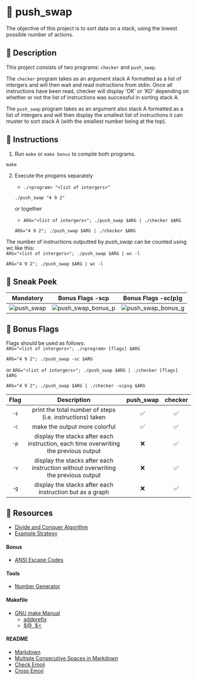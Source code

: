 # :large_orange_diamond: push_swap

The objective of this project is to sort data on a stack, using the lowest possible number of actions.

## :small_orange_diamond: Description

This project consists of two programs: `checker` and `push_swap`.

The `checker` program takes as an argument stack A formatted as a list of intergers and will then wait and read instructions from stdin. Once all instructions have been read, checker will display 'OK' or 'KO' depending on whether or not the list of instructions was successful in sorting stack A.

The `push_swap` program takes as an argument also stack A formatted as a list of intergers and will then display the smallest list of instructions it can muster to sort stack A (with the smallest number being at the top).

## :small_orange_diamond: Instructions

1. Run `make` or `make bonus` to compile both programs.
```
make
```

2. Execute the progams separately
    - `./<program> "<list of intergers>"`
    ```
    ./push_swap "4 9 2"
    ```

    or together
    - `ARG="<list of intergers>"; ./push_swap $ARG | ./checker $ARG`
    ```
    ARG="4 9 2"; ./push_swap $ARG | ./checker $ARG
    ```

The number of instructions outputted by *push_swap* can be counted using wc like this:<br>
`ARG="<list of intergers>"; ./push_swap $ARG | wc -l`
```
ARG="4 9 2"; ./push_swap $ARG | wc -l
```

## :small_orange_diamond: Sneak Peek

Mandatory | Bonus Flags -scp | Bonus Flags -sc(p)g
:--------:|:----------------:|:-----------------:
![push_swap](https://user-images.githubusercontent.com/59726559/136754541-5d42ff30-3b35-4f64-9237-5ee721f8dbc2.gif) | ![push_swap_bonus_p](https://user-images.githubusercontent.com/59726559/136754751-4481b204-f041-47dd-80ec-46fceb8f8317.gif) | ![push_swap_bonus_g](https://user-images.githubusercontent.com/59726559/136755420-277733fc-3a60-4d7c-9f99-28384b6d13ed.gif)

## :small_orange_diamond: Bonus Flags

Flags should be used as follows:<br>
`ARG="<list of intergers>"; ./<program> [flags] $ARG`<br>
```
ARG="4 9 2"; ./push_swap -sc $ARG
```
or `ARG="<list of intergers>"; ./push_swap $ARG | ./checker [flags] $ARG`
```
ARG="4 9 2"; ./push_swap $ARG | ./checker -scpvg $ARG
```

Flag | Description | push_swap | checker
:---:|:-----------:|:---------:|:-------:
`-s` | print the total number of steps (i.e. instructions) taken | ✅ | ✅
`-c` | make the output more colorful | ✅ | ✅
`-p` | display the stacks after each instruction, each time overwriting the previous output | ❌ | ✅
`-v` | display the stacks after each instruction without overwriting the previous output | ❌ | ✅
`-g` | display the stacks after each instruction but as a graph | ❌ | ✅

## :small_orange_diamond: Resources
- [Divide and Conquer Algorithm](https://www.geeksforgeeks.org/divide-and-conquer-algorithm-introduction/)
- [Example Strategy](https://medium.com/@jamierobertdawson/push-swap-the-least-amount-of-moves-with-two-stacks-d1e76a71789a)
#### Bonus
- [ANSI Escape Codes](https://gist.github.com/fnky/458719343aabd01cfb17a3a4f7296797)
#### Tools
- [Number Generator](https://numbergenerator.org/randomnumbergenerator#!numbers=60&low=-50&high=50&unique=true&csv=&oddeven=&oddqty=0&sorted=false&addfilters=)
#### Makefile
- [GNU make Manual](https://www.gnu.org/software/make/manual/make.html)
    - [addprefix](https://www.gnu.org/software/make/manual/make.html#File-Name-Functions)
    - [$@, $<](https://www.gnu.org/software/make/manual/html_node/Automatic-Variables.html#Automatic-Variables)
#### README
- [Markdown](https://docs.github.com/en/github/writing-on-github/getting-started-with-writing-and-formatting-on-github/basic-writing-and-formatting-syntax)
- [Multiple Consecutive Spaces in Markdown](https://steemit.com/markdown/@jamesanto/how-to-add-multiple-spaces-between-texts-in-markdown)
- [Check Emoji](https://emojipedia.org/check-mark-button/)
- [Cross Emoji](https://emojipedia.org/cross-mark/)